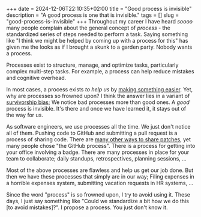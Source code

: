 +++
date = 2024-12-06T22:10:35+02:00
title = "Good process is invisible"
description = "A good process is one that is invisible."
tags = []
slug = "good-process-is-invisible"
+++
Throughout my career I have heard _soooo_ many people complain about the general concept of _process_ - the standardized series of steps needed to perform a task. Saying something like "I think we might be helped by coming up with a process for this" has given me the looks as if I brought a skunk to a garden party. Nobody wants a process.

Processes exist to structure, manage, and optimize tasks, particularly complex multi-step tasks. For example, a process can help reduce mistakes and cognitive overhead.

In most cases, a process exists _to help us_ by [making something easier][adhd-structure]. Yet, why are processes so frowned upon? I think the answer lies in a variant of [survivorship bias][survival-bias]; We notice bad processes more than good ones. A _good_ process is invisible. It's there and once we have learned it, it stays out of the way for us.

[adhd-structure]: https://sudarkoff.com/blog/hate-being-told-what-to-do-heres-how-to-make-structure-work-for-your-adhd-brain
[survival-bias]: https://en.wikipedia.org/wiki/Survivorship_bias

As software engineers, we use processes all the time. We just don't notice all of them. Pushing code to GitHub and submitting a pull request is a process of sharing code. There are [many other ways to share patches][git-mail], yet many people chose "the GitHub process". There is a process for getting into your office involving a badge. There are many processes in place for your team to collaborate; daily standups, retrospectives, planning sessions, ...

[git-mail]: https://git-scm.com/docs/git-send-email

Most of the above processes are flawless and help us get our job done. But then we have these processes that simply are in our way; Filing expenses in a horrible expenses system, submitting vacation requests in HR systems, ...

Since the word "process" is so frowned upon, I try to avoid using it. These days, I just say something like "Could we standardize a bit how we do this [to avoid mistakes]?". I propose a process. You just don't know it.